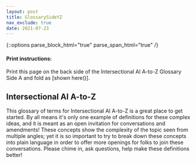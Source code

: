 ```yaml
---
layout: post
title: GlossarySideYZ
nav_exclude: true
date: 2021-07-23
---
```

{::options parse_block_html="true" parse_span_html="true" /}

<!-- make web version a table, printable version a list glossary with two zine pages double sided? will mean having people update the work in 2 places to do so but will allow for words to be defined throughout the site dynamically -->

<!-- [Print Side One]() | [Print Side Two]()
**A** | **adversarial network** (& GANs) | **adversity** 
**B** | **bias (technical)** (w/ variance) | **bias (social)** 
**C** | **confidence interval**| **code of conduct**
**D** | **data cleaning** | **data colonialism** 
E | **explainability** | embodiment / digital epidermalization / emotion / ethical AI (for public good etc)
F | **features** extraction/selection (variables) | **FLOSS**
**H** | **hyperparameter**| heteronormative / **hackerspace**
**I** | **information** (signal/noise, Shannon) | **information** (situated, embodied)
**J** | **Javascript** | **Justice, transformative** 
K | **k-means, KNN** | Kimberlé Crenshaw? / 
L | long short-term memory (LSTM) / **loss function** | Lovelace et al
M | **machine learning** / Markov chain | makerspace / materiality 
N | **neural net** | **nonbinary** 
O | **overfitting & underfitting** | **othering**
P | Python / parameter / pattern recognition | privacy (GDPR?) / power
**Q** | **quantification (quantifier)** | **queer (theory)** 
**R** | **regression vs classification** | **race (as a technology) & racialization** 
S | **supervised vs unsupervised** | **sustainability** / situated / standpoint theory
**T** | **transformer**/transfer learning | **trans* rights (turing test) / transfeminism / transhuman**
U | **uncertainty** | **unknowability** 
V | **value/variable** / variance / vision | **value**??
W | **(bag-of-)words** (w nlp) | **white supremacy / white feminism**
X | x as input? | xenofeminism
Y | y as output? | ?yt ? 
Z | ? | zines (publishing practices)
[Print Side One]() | [Print Side Two]() -->

#### Print instructions:
Print this page on the back side of the Intersectional AI A-to-Z Glossary Side A and fold as [shown here()].

<main class="zine">
<section class="zine-page page-1" markdown="1">

## Intersectional AI A-to-Z

This glossary of terms for Intersectional AI A-to-Z is a great place to get started. By all means it's only one example of definitions for these complex ideas, and it is meant as an open invitation for conversations and amendments! These concepts show the complexity of the topic seen from multiple angles; yet it is so important to try to break down these concepts into plain language in order to offer more openings for folks to join these conversations. Please chime in, ask questions, help make these definitions better!

</section>

<section class="zine-page page-2" markdown="1">
</section>

<section class="zine-page page-3" markdown="1">
</section>

<section class="zine-page page-4" markdown="1">
</section>

<section class="zine-page page-5" markdown="1">
</section>

<section class="zine-page page-6" markdown="1">
</section>

<section class="zine-page page-7" markdown="1">
</section>

<section class="zine-page page-8" markdown="1">


</section>
</main>

